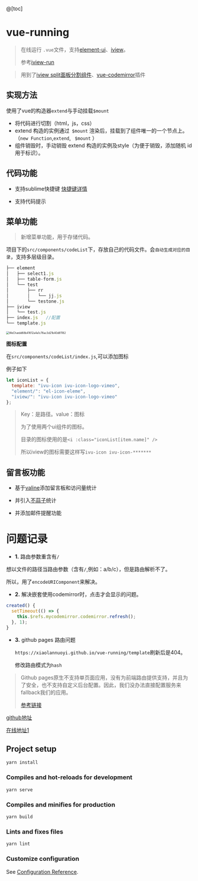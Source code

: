 @[toc]
# vue-running

> 在线运行 `.vue`文件，支持[element-ui](https://element.eleme.cn/#/zh-CN/component/installation)、[iview](https://www.iviewui.com/docs/introduce)。
>
> 参考[iview-run](https://run.iviewui.com/)


>用到了[iview split面板分割组件](https://www.iviewui.com/components/split)、[vue-codemirror](https://github.com/surmon-china/vue-codemirror)插件


## 实现方法

使用了vue的构造器`extend`与手动挂载`$mount`

* 将代码进行切割（html，js，css）
* extend 构造的实例通过` $mount` 渲染后，挂载到了组件唯一的一个节点上。（`new Function`,`extend`, ` $mount` ）
* 组件销毁时，手动销毁 extend 构造的实例及style（为便于销毁，添加随机 id 用于标识）。

## 代码功能

* 支持sublime快捷键 [快捷键详情](https://codemirror.net/demo/sublime.html)

* 支持代码提示

  

## 菜单功能

> 新增菜单功能，用于存储代码。

项目下的`src/components/codeList`下，存放自己的代码文件。会`自动生成对应的目录`，支持多层级目录。

```js
├── element
│   ├── select1.js
│   ├── table-form.js
│   └── test
│       ├── rr
│       │   └── jj.js
│       └── testone.js
├── iview
│   └── test.js
├── index.js   //配置 
└── template.js 
```

<img src="https://gitee.com/xiaolannuoyi/my_drawing_bed/raw/master/image/WeChatdd68b41612a4a1c76ac3d21b40d81182.png" alt="WeChatdd68b41612a4a1c76ac3d21b40d81182" style="zoom:50%;" />



**图标配置**

在`src/components/codeList/index.js`,可以添加图标

例子如下

```js
let iconList = {
  template: "ivu-icon ivu-icon-logo-vimeo",
  "element/": "el-icon-eleme",
  "iview/": "ivu-icon ivu-icon-logo-vimeo"
};
```

> Key：是路径。value：图标
>
> 为了使用两个ui组件的图标。
>
> 目录的图标使用的是`<i :class="iconList[item.name]" />`
>
> 所以iview的图标需要这样写`ivu-icon ivu-icon-*******`



## 留言板功能

* 基于[valine](https://valine.js.org/)添加留言板和访问量统计

* 并引入[不蒜子](http://busuanzi.ibruce.info/)统计

* 并添加邮件提醒功能


# 问题记录

* **1.** 路由参数重含有`/`

 想以文件的路径当路由参数（含有`/`,例如：a/b/c），但是路由解析不了。

所以，用了`encodeURIComponent`来解决。

* **2.** 解决嵌套使用codemirror时，点击才会显示的问题。

```js
created() {
  setTimeout(() => {
    this.$refs.mycodemirror.codemirror.refresh();
  }, 1);
}
```
* **3.** github pages 路由问题

  `https://xiaolannuoyi.github.io/vue-running/template`刷新后是404。

  修改路由模式为`hash`

> Github pages原生不支持单页面应用，没有为前端路由提供支持，并且为了安全，也不支持自定义后台配置。因此，我们没办法直接配置服务来fallback我们的应用。
>
> [参考链接](https://www.zhihu.com/question/64173754)



[github地址](https://github.com/xiaolannuoyi/vue-running)

[在线地址1](https://xiaolannuoyi.github.io/vue-running/)

## Project setup
```
yarn install
```

### Compiles and hot-reloads for development
```
yarn serve
```

### Compiles and minifies for production
```
yarn build
```

### Lints and fixes files
```
yarn lint
```

### Customize configuration
See [Configuration Reference](https://cli.vuejs.org/config/).
